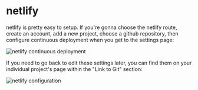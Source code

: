 # netlify

netlify is pretty easy to setup. If you're gonna choose the netlify route, create an account, add a new project, choose a github repository, then configure continuous deployment when you get to the settings page:

![netlify continuous deployment](http://image.prntscr.com/image/c368e9cac8f944cdb17aec8014145327.png)

If you need to go back to edit these settings later, you can find them on your individual project's page within the "Link to Git" section:

![netlify configuration](http://image.prntscr.com/image/12df3ccb8e734179a21addd784fa4721.png)
